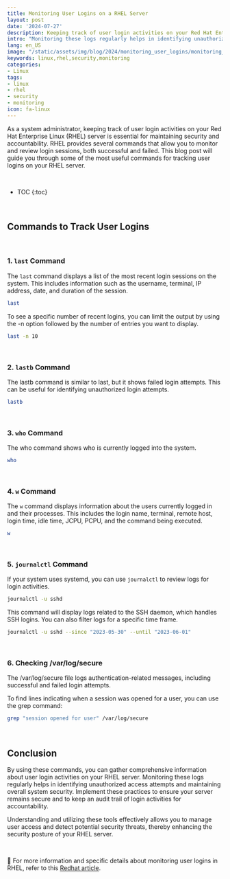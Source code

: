 ```yaml
---
title: Monitoring User Logins on a RHEL Server
layout: post
date: '2024-07-27'
description: Keeping track of user login activities on your Red Hat Enterprise Linux (RHEL) server is essential for maintaining security and accountability.
intro: "Monitoring these logs regularly helps in identifying unauthorized access attempts and maintaining overall system security."
lang: en_US
image: "/static/assets/img/blog/2024/monitoring_user_logins/monitoring_user_logins.jpg"
keywords: linux,rhel,security,monitoring
categories:
- Linux
tags:
- linux
- rhel
- security
- monitoring
icon: fa-linux
---
```


As a system administrator, keeping track of user login activities on your Red Hat Enterprise Linux (RHEL) server is essential for maintaining security and accountability. RHEL provides several commands that allow you to monitor and review login sessions, both successful and failed. This blog post will guide you through some of the most useful commands for tracking user logins on your RHEL server.

<br>

* TOC 
{:toc}

<br>

## Commands to Track User Logins

<br>

### 1. `last` Command

The `last` command displays a list of the most recent login sessions on the system. This includes information such as the username, terminal, IP address, date, and duration of the session.

```bash
last
```

To see a specific number of recent logins, you can limit the output by using the -n option followed by the number of entries you want to display.

```bash
last -n 10
```

<br>

### 2. `lastb` Command

The lastb command is similar to last, but it shows failed login attempts. This can be useful for identifying unauthorized login attempts.

```bash
lastb
```

<br>

### 3. `who` Command
The who command shows who is currently logged into the system.

```bash
who
```

<br>

### 4. `w` Command
The `w` command displays information about the users currently logged in and their processes. This includes the login name, terminal, remote host, login time, idle time, JCPU, PCPU, and the command being executed.

```bash
w
```

<br>

### 5. `journalctl` Command
If your system uses systemd, you can use `journalctl` to review logs for login activities.

```bash
journalctl -u sshd
```

This command will display logs related to the SSH daemon, which handles SSH logins. You can also filter logs for a specific time frame.

```bash
journalctl -u sshd --since "2023-05-30" --until "2023-06-01"
```

<br>

### 6. Checking /var/log/secure
The /var/log/secure file logs authentication-related messages, including successful and failed login attempts.

To find lines indicating when a session was opened for a user, you can use the grep command:

```bash
grep "session opened for user" /var/log/secure
```

<br>

## Conclusion

By using these commands, you can gather comprehensive information about user login activities on your RHEL server. Monitoring these logs regularly helps in identifying unauthorized access attempts and maintaining overall system security. Implement these practices to ensure your server remains secure and to keep an audit trail of login activities for accountability.

Understanding and utilizing these tools effectively allows you to manage user access and detect potential security threats, thereby enhancing the security posture of your RHEL server.

<br>

📝 For more information and specific details about monitoring user logins in RHEL, refer to this [Redhat article](https://www.redhat.com/sysadmin/monitor-users-linux).
